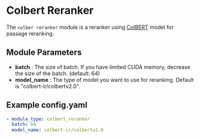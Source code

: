 # Colbert Reranker

The `colber reranker` module is a reranker using [ColBERT](https://huggingface.co/colbert-ir/colbertv2.0) model for
passage reranking.

## **Module Parameters**

- **batch** : The size of batch. If you have limited CUDA memory, decrease the size of the batch. (default: 64)
- **model_name** : The type of model you want to use for reranking. Default is "colbert-ir/colbertv2.0".

## **Example config.yaml**

```yaml
- module_type: colbert_reranker
  batch: 64
  model_name: colbert-ir/colbertv2.0
```
